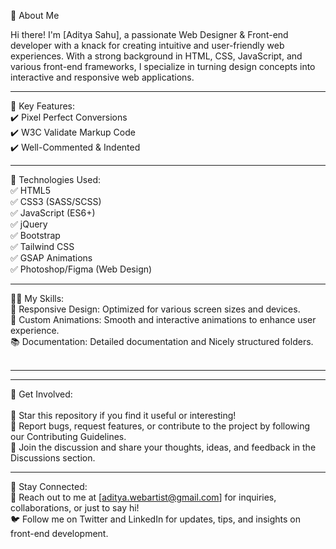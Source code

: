 👋 About Me

Hi there! I'm [Aditya Sahu], a passionate Web Designer & Front-end developer with a knack for creating intuitive and user-friendly web experiences. With a strong background in HTML, CSS, JavaScript, and various front-end frameworks, I specialize in turning design concepts into interactive and responsive web applications.

____________________

🚀 Key Features: <br>
✔️ Pixel Perfect Conversions <br>
✔️ W3C Validate Markup Code <br>
✔️ Well-Commented & Indented <br>

____________________

🔧 Technologies Used: <br>
✅ HTML5 <br>
✅ CSS3 (SASS/SCSS) <br>
✅ JavaScript (ES6+) <br>
✅ jQuery <br>
✅ Bootstrap <br>
✅ Tailwind CSS <br>
✅ GSAP Animations <br>
✅ Photoshop/Figma (Web Design) <br>
____________________

👩‍💻 My Skills: <br>
🎨 Responsive Design: Optimized for various screen sizes and devices. <br>
🌈 Custom Animations: Smooth and interactive animations to enhance user experience. <br>
📚 Documentation: Detailed documentation and Nicely structured folders. <br>  <br>

____________________________________________________________________________________________________
____________________________________________________________________________________________________


📝 Get Involved: <br> <br>
🌟 Star this repository if you find it useful or interesting! <br>
🐛 Report bugs, request features, or contribute to the project by following our Contributing Guidelines. <br>
💬 Join the discussion and share your thoughts, ideas, and feedback in the Discussions section. <br>

____________________

📣 Stay Connected: <br>
📧 Reach out to me at [aditya.webartist@gmail.com] for inquiries, collaborations, or just to say hi! <br>
🐦 Follow me on Twitter and LinkedIn for updates, tips, and insights on front-end development.
